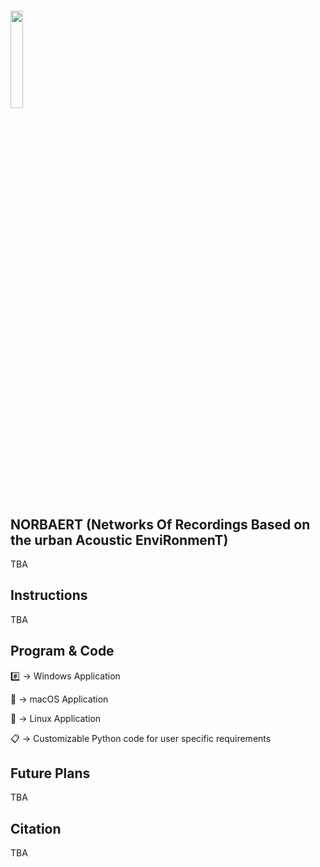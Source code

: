 #
<img src="https://github.com/user-attachments/assets/95b72194-0c75-45d3-90cd-791e8e8c5f50" width=20% height=20%>

## NORBAERT (Networks Of Recordings Based on the urban Acoustic EnviRonmenT)
TBA

## Instructions
TBA

## Program & Code
:hash: -> Windows Application

:apple: -> macOS Application

:penguin: -> Linux Application

:clipboard: -> Customizable Python code for user specific requirements

## Future Plans
TBA

## Citation
TBA







